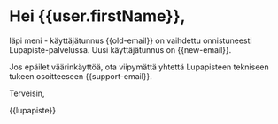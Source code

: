 # Hei {{user.firstName}},

l&auml;pi meni - k&auml;ytt&auml;j&auml;tunnus {{old-email}} on vaihdettu onnistuneesti Lupapiste-palvelussa. Uusi k&auml;ytt&auml;j&auml;tunnus on {{new-email}}.

Jos ep&auml;ilet v&auml;&auml;rink&auml;ytt&ouml;&auml;, ota viipym&auml;tt&auml; yhtett&auml; Lupapisteen tekniseen tukeen osoitteeseen {{support-email}}.

Terveisin,

{{lupapiste}}